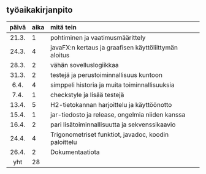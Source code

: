 ## työaikakirjanpito

| päivä | aika | mitä tein  |
| :----:|:-----| :-----|
| 21.3. | 1    | pohtiminen ja vaatimusmäärittely |
| 24.3. | 4    | javaFX:n kertaus ja graafisen käyttöliittymän aloitus |
| 28.3. | 2    | vähän sovelluslogiikkaa |
| 31.3. | 2    | testejä ja perustoiminnallisuus kuntoon |
| 6.4.  | 4    | simppeli historia ja muita toiminnallisuuksia |
| 7.4.  | 1    | checkstyle ja lisää testejä |
| 13.4. | 5    | H2-tietokannan harjoittelu ja käyttöönotto |
| 15.4. | 1    | jar-tiedosto ja release, ongelmia niiden kanssa |
| 16.4. | 2    | pari lisätoiminnallisuutta ja sekvenssikaavio |
| 24.4. | 4    | Trigonometriset funktiot, javadoc, koodin paloittelu |
| 26.4. | 2    | Dokumentaatiota |
| yht   | 28   | | 

